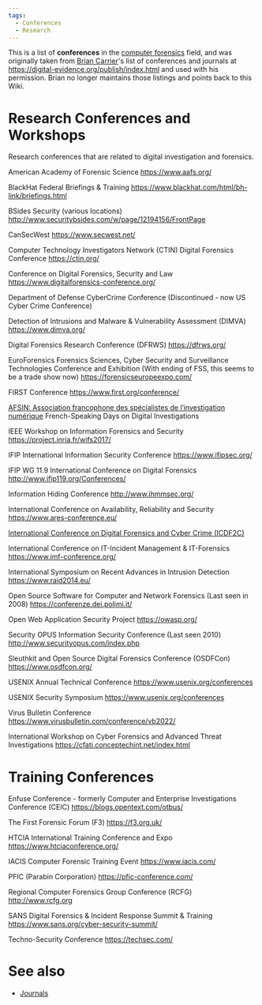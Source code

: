 ```yaml
---
tags:
  - Conferences
  - Research
---
```

This is a list of **conferences** in the [computer forensics](computer_forensics.md)
field, and was originally taken from [Brian Carrier](brian_carrier.md)'s list
of conferences and journals at <https://digital-evidence.org/publish/index.html>
and used with his permission. Brian no longer maintains those listings and
points back to this Wiki.

# Research Conferences and Workshops

Research conferences that are related to digital investigation and forensics.

American Academy of Forensic Science
<https://www.aafs.org/>

BlackHat Federal Briefings & Training
<https://www.blackhat.com/html/bh-link/briefings.html>

BSides Security (various locations)
<http://www.securitybsides.com/w/page/12194156/FrontPage>

CanSecWest
<https://www.secwest.net/>

Computer Technology Investigators Network (CTIN) Digital Forensics Conference
<https://ctin.org/>

Conference on Digital Forensics, Security and Law
<https://www.digitalforensics-conference.org/>

Department of Defense CyberCrime Conference (Discontinued - now US Cyber Crime Conference)

Detection of Intrusions and Malware & Vulnerability Assessment (DIMVA)
<https://www.dimva.org/>

Digital Forensics Research Conference (DFRWS)
<https://dfrws.org/>

EuroForensics Forensics Sciences, Cyber Security and Surveillance Technologies Conference and Exhibition (With ending of FSS, this seems to be a trade show now)
<https://forensicseuropeexpo.com/>

FIRST Conference
<https://www.first.org/conference/>

[AFSIN: Association francophone des spécialistes de l’investigation numérique](https://new.afsin.org/)
French-Speaking Days on Digital Investigations

IEEE Workshop on Information Forensics and Security
<https://project.inria.fr/wifs2017/>

IFIP International Information Security Conference
<https://www.ifipsec.org/>

IFIP WG 11.9 International Conference on Digital Forensics
<http://www.ifip119.org/Conferences/>

Information Hiding Conference
<http://www.ihmmsec.org/>

International Conference on Availability, Reliability and Security
<https://www.ares-conference.eu/>

[International Conference on Digital Forensics and Cyber Crime (ICDF2C)](https://d-forensics.eai-conferences.org/)

International Conference on IT-Incident Management & IT-Forensics
<https://www.imf-conference.org/>

International Symposium on Recent Advances in Intrusion Detection
<https://www.raid2014.eu/>

Open Source Software for Computer and Network Forensics (Last seen in 2008)
<https://conferenze.dei.polimi.it/>

Open Web Application Security Project
<https://owasp.org/>

Security OPUS Information Security Conference (Last seen 2010)
<http://www.securityopus.com/index.php>

Sleuthkit and Open Source Digital Forensics Conference (OSDFCon)
<https://www.osdfcon.org/>

USENIX Annual Technical Conference
<https://www.usenix.org/conferences>

USENIX Security Symposium
<https://www.usenix.org/conferences>

Virus Bulletin Conference
<https://www.virusbulletin.com/conference/vb2022/>

International Workshop on Cyber Forensics and Advanced Threat Investigations
<https://cfati.conceptechint.net/index.html>

# Training Conferences

Enfuse Conference - formerly Computer and Enterprise Investigations Conference (CEIC)
<https://blogs.opentext.com/otbus/>

The First Forensic Forum (F3)
<https://f3.org.uk/>

HTCIA International Training Conference and Expo
<https://www.htciaconference.org/>

IACIS Computer Forensic Training Event
<https://www.iacis.com/>

PFIC (Parabin Corporation)
<https://pfic-conference.com/>

Regional Computer Forensics Group Conference (RCFG)
<http://www.rcfg.org>

SANS Digital Forensics & Incident Response Summit & Training
<https://www.sans.org/cyber-security-summit/>

Techno-Security Conference
<https://techsec.com/>

# See also

* [Journals](journals.md)
